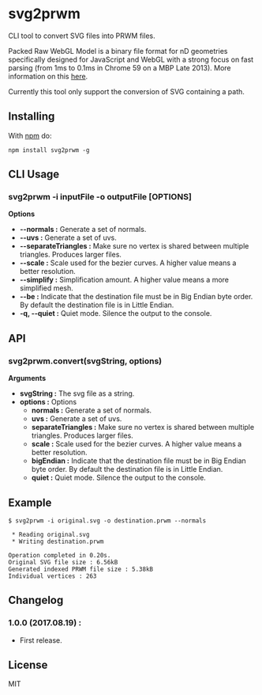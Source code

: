 # svg2prwm

CLI tool to convert SVG files into PRWM files.

Packed Raw WebGL Model is a binary file format for nD geometries specifically designed for JavaScript and WebGL with a strong focus on fast parsing (from 1ms to 0.1ms in Chrome 59 on a MBP Late 2013). More information on this [here](https://github.com/kchapelier/PRWM).

Currently this tool only support the conversion of SVG containing a path.

## Installing

With [npm](http://npmjs.org) do:

```
npm install svg2prwm -g
```

## CLI Usage

### svg2prwm -i inputFile -o outputFile [OPTIONS]

**Options**

 * **--normals :** Generate a set of normals.
 * **--uvs :** Generate a set of uvs.
 * **--separateTriangles :** Make sure no vertex is shared between multiple triangles. Produces larger files.
 * **--scale :** Scale used for the bezier curves. A higher value means a better resolution.
 * **--simplify :** Simplification amount. A higher value means a more simplified mesh.
 * **--be :** Indicate that the destination file must be in Big Endian byte order. By default the destination file is in Little Endian.
 * **-q, --quiet :** Quiet mode. Silence the output to the console.

## API

### svg2prwm.convert(svgString, options)

**Arguments**

 * **svgString :** The svg file as a string.
 * **options :** Options
    * **normals :** Generate a set of normals.
    * **uvs :** Generate a set of uvs.
    * **separateTriangles :** Make sure no vertex is shared between multiple triangles. Produces larger files.
    * **scale :** Scale used for the bezier curves. A higher value means a better resolution.
    * **bigEndian :** Indicate that the destination file must be in Big Endian byte order. By default the destination file is in Little Endian.
    * **quiet :** Quiet mode. Silence the output to the console.

## Example

```
$ svg2prwm -i original.svg -o destination.prwm --normals

 * Reading original.svg
 * Writing destination.prwm

Operation completed in 0.20s.
Original SVG file size : 6.56kB
Generated indexed PRWM file size : 5.38kB
Individual vertices : 263
```

## Changelog

### 1.0.0 (2017.08.19) :

 * First release.

## License

MIT
